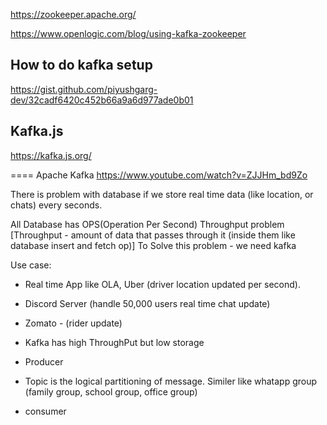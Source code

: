 
https://zookeeper.apache.org/

https://www.openlogic.com/blog/using-kafka-zookeeper

## How to do kafka setup
https://gist.github.com/piyushgarg-dev/32cadf6420c452b66a9a6d977ade0b01


## Kafka.js
https://kafka.js.org/

====
Apache Kafka
https://www.youtube.com/watch?v=ZJJHm_bd9Zo

There is problem with database if we store real time data (like location, or chats) every seconds.

All Database has OPS(Operation Per Second)
Throughput problem
[Throughput - amount of data that passes through it (inside them like database insert and fetch op)]
To Solve this problem - we need kafka

Use case:
- Real time App like OLA, Uber (driver location updated per second).

- Discord Server (handle 50,000 users real time chat update)

- Zomato - (rider update)

+ Kafka has high ThroughPut but low storage
+ Producer
+ Topic is the logical partitioning of message.
Similer like whatapp group (family group, school group, office group)

+ consumer
